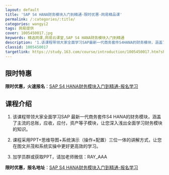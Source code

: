 ```yaml
---
layout: default
title: 'SAP S4 HANA财务模块入门到精通-限时优惠-网易精品课'
permalink: /:categories/:title/
categories: wangyi2
tags: 网易提供
cover: 1005450017.jpg
keywords: 精选网课,网易云课堂,SAP S4 HANA财务模块入门到精通
description: '1.该课程带领大家全面学习SAP最新一代商务套件S4HANA的财务模块，涵盖了主流的总账，应收，应付，资产等子模块，让您'
classid: 1005450017
targetlink: https://study.163.com/course/introduction/1005450017.htm?share=1&shareId=1025206652&utm_campaign=share&utm_medium=iphoneShare&utm_source=&utm_u=1025206652
---
```


## 限时特惠

**限时优惠，火速报名**：[SAP S4 HANA财务模块入门到精通-报名学习](https://study.163.com/course/introduction/1005450017.htm?share=1&shareId=1025206652&utm_campaign=share&utm_medium=iphoneShare&utm_source=&utm_u=1025206652)

## 课程介绍

1. 该课程带领大家全面学习SAP 最新一代商务套件S4 HANA的财务模块，涵盖了主流的总账，应收，应付，资产等子模块，让您深入浅出全面学习财务模块的知识。

2. 课程采用PPT+思维导图+系统演示（操作+配置）三位一体的讲解方式，让您在图文并茂和系统实操中更好更高效的学习。

3. 加学员群或获取PPT，请加老师微信：RAY_AAA

**限时优惠，报名地址**：[SAP S4 HANA财务模块入门到精通-报名学习](https://study.163.com/course/introduction/1005450017.htm?share=1&shareId=1025206652&utm_campaign=share&utm_medium=iphoneShare&utm_source=&utm_u=1025206652)

